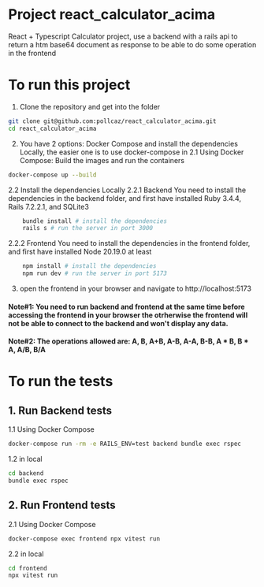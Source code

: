 # Project react_calculator_acima
React + Typescript Calculator project, use a backend with a rails api to return a htm base64 document as response to be able to do some operation in the frontend

# To run this project

1. Clone the repository and get into the folder
```bash
git clone git@github.com:pollcaz/react_calculator_acima.git
cd react_calculator_acima
```

2. You have 2 options: Docker Compose and install the dependencies Locally, the easier one is to use docker-compose in
2.1 Using Docker Compose: Build the images and run the containers
```bash
docker-compose up --build
```
2.2 Install the dependencies Locally
2.2.1 Backend
 You need to install the dependencies in the backend folder, and first have installed Ruby 3.4.4, Rails 7.2.2.1, and SQLite3
```bash
    bundle install # install the dependencies
    rails s # run the server in port 3000
```
2.2.2 Frontend
You need to install the dependencies in the frontend folder, and first have installed Node 20.19.0 at least
```bash
    npm install # install the dependencies
    npm run dev # run the server in port 5173
```

3. open the frontend in your browser and navigate to
 http://localhost:5173

 #### Note#1:  You need to run backend and frontend at the same time before accessing the frontend in your browser the otrherwise the frontend will not be able to connect to the backend and won't display any data.
 #### Note#2: The operations allowed are: A, B, A+B, A-B, A-A, B-B, A * B, B * A, A/B, B/A

# To run the tests
## 1. Run Backend tests

1.1 Using Docker Compose
```bash
docker-compose run -rm -e RAILS_ENV=test backend bundle exec rspec
```
1.2 in local
```bash
cd backend
bundle exec rspec
```
## 2. Run Frontend tests

2.1 Using Docker Compose
```bash
docker-compose exec frontend npx vitest run
```
2.2 in local
```bash
cd frontend
npx vitest run
```
